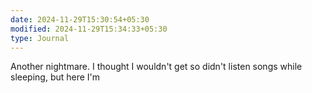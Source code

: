```yaml
---
date: 2024-11-29T15:30:54+05:30
modified: 2024-11-29T15:34:33+05:30
type: Journal
---
```


Another nightmare. I thought I wouldn't get so didn't listen songs while sleeping, but here I'm

